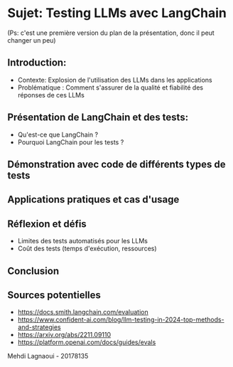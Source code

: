 # Sujet: Testing LLMs avec LangChain

(Ps: c'est une première version du plan de la présentation, donc il peut changer un peu)

## Introduction: 
- Contexte: Explosion de l'utilisation des LLMs dans les applications
- Problématique : Comment s'assurer de la qualité et fiabilité des réponses de ces LLMs

## Présentation de LangChain et des tests:
- Qu'est-ce que LangChain ?
- Pourquoi LangChain pour les tests ?

## Démonstration avec code de différents types de tests 

## Applications pratiques et cas d'usage 

## Réflexion et défis
- Limites des tests automatisés pour les LLMs
- Coût des tests (temps d'exécution, ressources)

## Conclusion

## Sources potentielles
- https://docs.smith.langchain.com/evaluation
- https://www.confident-ai.com/blog/llm-testing-in-2024-top-methods-and-strategies
- https://arxiv.org/abs/2211.09110
- https://platform.openai.com/docs/guides/evals


Mehdi Lagnaoui - 20178135
